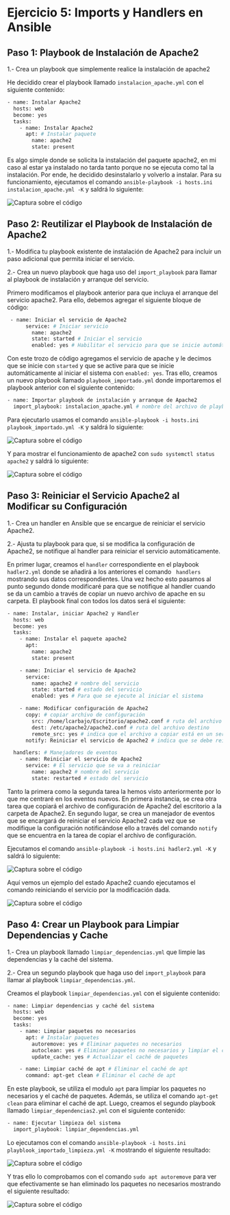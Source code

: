 # Ejercicio 5: Imports y Handlers en Ansible

## Paso 1: Playbook de Instalación de Apache2

1.- Crea un playbook que simplemente realice la instalación de apache2

He decidido crear el playbook llamado `instalacion_apache.yml` con el siguiente contenido:

```bash
- name: Instalar Apache2
  hosts: web
  become: yes 
  tasks:
    - name: Instalar Apache2
      apt: # Instalar paquete
        name: apache2
        state: present
```
Es algo simple donde se solicita la instalación del paquete apache2, en mi caso al estar ya instalado no tarda tanto porque no se ejecuta como tal la instalación. Por ende, he decidido desinstalarlo y volverlo a instalar. Para su funcionamiento, ejecutamos el comando `ansible-playbook -i hosts.ini instalacion_apache.yml -K` y saldrá lo siguiente:


![Captura sobre el código](../../datos/Ejercicio05/instalacion%20apache2.png)


## Paso 2: Reutilizar el Playbook de Instalación de Apache2

1.- Modifica tu playbook existente de instalación de Apache2 para incluir un paso adicional que permita iniciar el servicio.

2.- Crea un nuevo playbook que haga uso del `import_playbook` para llamar al playbook de instalación y arranque del servicio.

Primero modificamos el playbook anterior para que incluya el arranque del servicio apache2. Para ello, debemos agregar el siguiente bloque de código:

```bash
 - name: Iniciar el servicio de Apache2
      service: # Iniciar servicio
        name: apache2
        state: started # Iniciar el servicio
        enabled: yes # Habilitar el servicio para que se inicie automáticamente al iniciar el sistema
```
Con este trozo de código agregamos el servicio de apache y le decimos que se inicie con `started` y que se active para que se inicie automáticamente al iniciar el sistema con `enabled: yes`. Tras ello, creamos un nuevo playbook llamado `playbook_importado.yml` donde importaremos el playbook anterior con el siguiente contenido:

```bash
- name: Importar playbook de instalación y arranque de Apache2
  import_playbook: instalacion_apache.yml # nombre del archivo de playbook a importar
```
Para ejecutarlo usamos el comando `ansible-playbook -i hosts.ini playbook_importado.yml -K` y saldrá lo siguiente:

![Captura sobre el código](../../datos/Ejercicio05/isntalacion%20e%20inicio.png)

Y para mostrar el funcionamiento de apache2 con `sudo systemctl status apache2` y saldrá lo siguiente:

![Captura sobre el código](../../datos/Ejercicio05/instalacion%20apache2.png)


## Paso 3: Reiniciar el Servicio Apache2 al Modificar su Configuración

1.- Crea un handler en Ansible que se encargue de reiniciar el servicio Apache2.

2.- Ajusta tu playbook para que, si se modifica la configuración de Apache2, se notifique al handler para reiniciar el servicio automáticamente.

En primer lugar, creamos el `handler` correspondiente en el playbook `hadler2.yml` donde se añadirá a los anteriores el comando ` handlers` mostrando sus datos correspondientes. Una vez hecho esto pasamos al punto segundo donde modificaré para que se notifique al handler cuando se da un cambio a través de copiar un nuevo archivo de apache en su carpeta. El playbook final con todos los datos será el siguiente:

```bash
- name: Instalar, iniciar Apache2 y Handler
  hosts: web
  become: yes
  tasks:
    - name: Instalar el paquete apache2
      apt:
        name: apache2
        state: present

    - name: Iniciar el servicio de Apache2
      service:
        name: apache2 # nombre del servicio
        state: started # estado del servicio
        enabled: yes # Para que se ejecute al iniciar el sistema

    - name: Modificar configuración de Apache2
      copy: # copiar archivo de configuración
        src: /home/lcarbajo/Escritorio/apache2.conf # ruta del archivo a copiar
        dest: /etc/apache2/apache2.conf # ruta del archivo destino
        remote_src: yes # indica que el archivo a copiar está en un servidor remoto
      notify: Reiniciar el servicio de Apache2 # indica que se debe reiniciar el servicio después de realizar la tarea

  handlers: # Manejadores de eventos
    - name: Reiniciar el servicio de Apache2
      service: # El servicio que se va a reiniciar
        name: apache2 # nombre del servicio
        state: restarted # estado del servicio
```
Tanto la primera como la segunda tarea la hemos visto anteriormente por lo que me centraré en los eventos nuevos. En primera instancia, se crea otra tarea que copiará el archivo de configuración de Apache2 del escritorio a la carpeta de Apache2. En segundo lugar, se crea un manejador de eventos que se encargará de reiniciar el servicio Apache2 cada vez que se modifique la configuración notificándose ello a través del comando `notify` que se encuentra en la tarea de copiar el archivo de configuración.

Ejecutamos el comando `ansible-playbook -i hosts.ini hadler2.yml -K` y saldrá lo siguiente:

![Captura sobre el código](../../datos/Ejercicio05/hadler%20codigo.png)

Aquí vemos un ejemplo del estado Apache2 cuando ejecutamos el comando reiniciando el servicio por la modificación dada.

![Captura sobre el código](../../datos/Ejercicio05/hadler.png)


## Paso 4: Crear un Playbook para Limpiar Dependencias y Cache

1.- Crea un playbook llamado `limpiar_dependencias.yml` que limpie las dependencias y la caché del sistema.

2.- Crea un segundo playbook que haga uso del `import_playbook` para llamar al playbook `limpiar_dependencias.yml`.

Creamos el playbook `limpiar_dependencias.yml` con el siguiente contenido:

```bash
- name: Limpiar dependencias y caché del sistema
  hosts: web
  become: yes
  tasks:
    - name: Limpiar paquetes no necesarios
      apt: # Instalar paquetes
        autoremove: yes # Eliminar paquetes no necesarios
        autoclean: yes # Eliminar paquetes no necesarios y limpiar el caché
        update_cache: yes # Actualizar el caché de paquetes

    - name: Limpiar caché de apt # Eliminar el caché de apt
      command: apt-get clean # Eliminar el caché de apt
```
En este playbook, se utiliza el modulo `apt` para limpiar los paquetes no necesarios y el caché de paquetes. Además, se utiliza el comando `apt-get clean` para eliminar el caché de apt. Luego, creamos el segundo playbook llamado `limpiar_dependencias2.yml` con el siguiente contenido:

```bash
- name: Ejecutar limpieza del sistema
  import_playbook: limpiar_dependencias.yml
```
Lo ejecutamos con el comando `ansible-playbook -i hosts.ini playblook_importado_limpieza.yml -K` mostrando el siguiente resultado:

![Captura sobre el código](../../datos/Ejercicio05/comando%20playbook%20borrar%20dependencias.png)

Y tras ello lo comprobamos con el comando `sudo apt autoremove` para ver que efectivamente se han eliminado los paquetes no necesarios mostrando el siguiente resultado:

![Captura sobre el código](../../datos/Ejercicio05/comprobar%20cache.png)